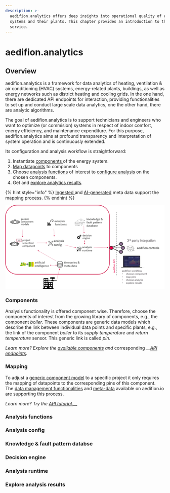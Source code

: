 ```yaml
---
description: >-
  aedifion.analytics offers deep insights into operational quality of energy
  systems and their plants. This chapter provides an introduction to this
  service.
---
```


# aedifion.analytics

## Overview

aedifion.analytics is a framework for data analytics of heating, ventilation & air conditioning \(HVAC\) systems, energy-related plants, buildings, as well as energy networks such as district heating and cooling grids. In the one hand, there are dedicated API endpoints for interaction, providing functionalities to set up and conduct large scale data analytics, one the other hand, there are analytic algorithms.

The goal of aedifion.analytics is to support technicians and engineers who want to optimize \(or commision\) systems in respect of indoor comfort, energy efficiency, and maintenance expenditure. For this purpose, aedifion.analytics aims at profound transparency and interpretation of system operation and is continuously extended.

 Its configuration and analysis workflow is straightforward:

1. Instantiate [components ](aedifion.analytics.md#components)of the energy system.
2. [Map datapoints](aedifion.analytics.md#mapping) to components
3. Choose [analysis functions](aedifion.analytics.md#analysis-functions) of interest to [configure analysis](aedifion.analytics.md#analysis-config) on the chosen components.
4. Get and [explore analytics results](aedifion.analytics.md#explore-analysis-results).

{% hint style="info" %}
[Ingested ](aedifion.io/features.md#data-ingress)and [AI-generated](aedifion.io/features.md#ai-generated-meta-data) meta data support the mapping process.
{% endhint %}

![](.gitbook/assets/tmp_analytics.png)

### Components

Analysis functionality is offered component wise. Therefore, choose the components of interest from the growing library of components, e.g., the component _boiler_. These components are generic data models which describe the link between individual data points and specific plants, e.g., the link of the component _boiler_ to its _supply temperature_ and _return temperature_ sensor. This generic link is called _pin._

_Learn more? Explore the_ [_available components_](engineers/specifications/analytics.md) _and_ corresponding __[_API endpoints_](developers/api-documentation/guides-and-tutorials/analytics.md)_._

### Mapping

To adjust a [generic component model](aedifion.analytics.md#components) to a specific project it only requires the mapping of datapoints to the corresponding pins of this component. The [data management functionalities](aedifion.io/features.md#data-management-and-structuring) and [meta-data](aedifion.io/features.md#meta-data) available on aedifion.io are supporting this process.

_Learn more? Try the_ [_API tutorial._](developers/api-documentation/guides-and-tutorials/analytics.md)\_\_

### Analysis functions

### Analysis config

### Knowledge & fault pattern databse

### Decision engine

### Analysis runtime

### Explore analysis results

### 

### 

